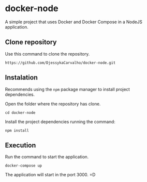 # docker-node

A simple project that uses Docker and Docker Compose in a NodeJS application.

## Clone repository

Use this command to clone the repository.

```
https://github.com/DjessykaCarvalho/docker-node.git
```

## Instalation

Recommends using the `npm` package manager to install project dependencies.

Open the folder where the repository has clone.

```
cd docker-node
```

Install the project dependencies running the command:

```
npm install
```

## Execution

Run the command to start the application.

```
docker-compose up
```

The application will start in the port 3000. =D
